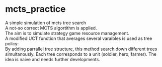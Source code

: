# mcts_practice
A simple simulation of mcts tree search<br>
A not-so correct MCTS algortithm is applied. <br>
The aim is to simulate strategy game resource management.<br>
A modified UCT function that averages several varaibles is used as tree policy:<br>
By adding parrallel tree structure, this method search down different trees simultanously. Each tree corresponds to a unit (soldier, hero, farmer). The idea is naive and needs further developments.
